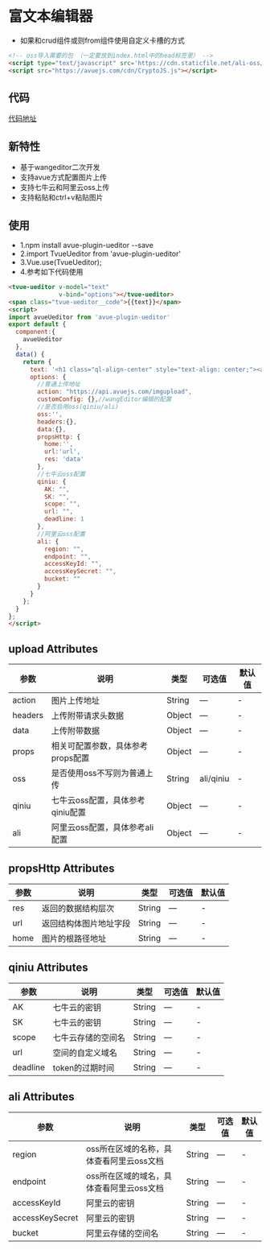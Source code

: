 # 富文本编辑器
- 如果和crud组件或则from组件使用自定义卡槽的方式
``` html
<!-- oss导入需要的包 （一定要放到index.html中的head标签里） -->
<script type="text/javascript" src='https://cdn.staticfile.net/ali-oss/6.10.0/aliyun-oss-sdk.min.js'></script>
<script src="https://avuejs.com/cdn/CryptoJS.js"></script>
```

## 代码
[代码地址](https://gitee.com/zhaoyifannan/avue-plugin-ueditor)

## 新特性
- 基于wangeditor二次开发
- 支持avue方式配置图片上传
- 支持七牛云和阿里云oss上传
- 支持粘贴和ctrl+v粘贴图片

## 使用
- 1.npm install avue-plugin-ueditor --save
- 2.import TvueUeditor from 'avue-plugin-ueditor'
- 3.Vue.use(TvueUeditor);
- 4.参考如下代码使用

<Ueditor></Ueditor>
```html
<tvue-ueditor v-model="text"
              v-bind="options"></tvue-ueditor>
<span class="tvue-ueditor__code">{{text}}</span>
<script>
import avueUeditor from 'avue-plugin-ueditor'
export default {
  component:{
    avueUeditor
  },
  data() {
    return {
      text: '<h1 class="ql-align-center" style="text-align: center;"><a href="https://avuejs.com/doc/plugins/ueditor-plugins" target="_blank" style="font-weight: bold; color: rgb(194, 79, 74);">欢迎使用Tvue富文本编辑器</a></h1><p class="ql-align-center" style="text-align: center;"><span style="font-weight: bold; color: rgb(194, 79, 74);"><img src="https://avuejs.com/images/logo.png" height="200" width="200"></span></p>',
      options: {
        //普通上传地址
        action: "https://api.avuejs.com/imgupload",
        customConfig: {},//wangEditor编辑的配置
        //是否启用oss(qiniu/ali)
        oss:'',
        headers:{},
        data:{},
        propsHttp: {
          home:'',
          url:'url',
          res: 'data'
        },
        //七牛云oss配置
        qiniu: {
          AK: "",
          SK: "",
          scope: "",
          url: "",
          deadline: 1
        },
        //阿里云oss配置
        ali: {
          region: "",
          endpoint: "",
          accessKeyId: "",
          accessKeySecret: "",
          bucket: ""
        }
      }
    };
  }
};
</script>

```

## upload Attributes
| 参数    | 说明                              | 类型   | 可选值    | 默认值 |
| ------- | --------------------------------- | ------ | --------- | ------ |
| action  | 图片上传地址                      | String | —         | -      |
| headers | 上传附带请求头数据                | Object | —         | -      |
| data    | 上传附带数据                      | Object | —         | -      |
| props   | 相关可配置参数，具体参考props配置 | Object | —         | -      |
| oss     | 是否使用oss不写则为普通上传       | String | ali/qiniu | -      |
| qiniu   | 七牛云oss配置，具体参考qiniu配置  | Object | —         | -      |
| ali     | 阿里云oss配置，具体参考ali配置    | Object | —         | -      |

## propsHttp Attributes
| 参数 | 说明                   | 类型   | 可选值 | 默认值 |
| ---- | ---------------------- | ------ | ------ | ------ |
| res  | 返回的数据结构层次     | String | —      | -      |
| url  | 返回结构体图片地址字段 | String | —      | -      |
| home | 图片的根路径地址       | String | —      | -      |

## qiniu Attributes
| 参数     | 说明               | 类型   | 可选值 | 默认值 |
| -------- | ------------------ | ------ | ------ | ------ |
| AK       | 七牛云的密钥       | String | —      | -      |
| SK       | 七牛云的密钥       | String | —      | -      |
| scope    | 七牛云存储的空间名 | String | —      | -      |
| url      | 空间的自定义域名   | String | —      | -      |
| deadline | token的过期时间    | String | —      | -      |

## ali Attributes
| 参数            | 说明                                     | 类型   | 可选值 | 默认值 |
| --------------- | ---------------------------------------- | ------ | ------ | ------ |
| region          | oss所在区域的名称，具体查看阿里云oss文档 | String | —      | -      |
| endpoint        | oss所在区域的域名，具体查看阿里云oss文档 | String | —      | -      |
| accessKeyId     | 阿里云的密钥                             | String | —      | -      |
| accessKeySecret | 阿里云的密钥                             | String | —      | -      |
| bucket          | 阿里云存储的空间名                       | String | —      | -      |